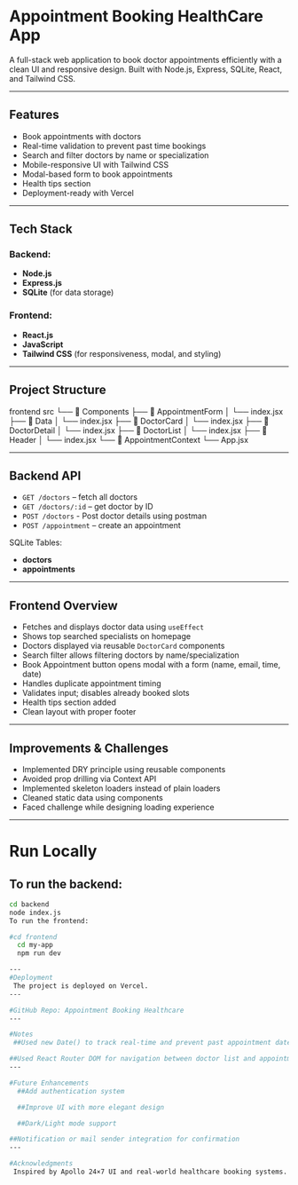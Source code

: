 #  Appointment Booking HealthCare App

A full-stack web application to book doctor appointments efficiently with a clean UI and responsive design. Built with Node.js, Express, SQLite, React, and Tailwind CSS.

---

##  Features

- Book appointments with doctors
- Real-time validation to prevent past time bookings
- Search and filter doctors by name or specialization
- Mobile-responsive UI with Tailwind CSS
- Modal-based form to book appointments
- Health tips section
- Deployment-ready with Vercel

---

##  Tech Stack

### Backend:
- **Node.js**
- **Express.js**
- **SQLite** (for data storage)

### Frontend:
- **React.js**
- **JavaScript**
- **Tailwind CSS** (for responsiveness, modal, and styling)

---

##  Project Structure

 frontend
 src
└── 📁 Components
├── 📁 AppointmentForm
│ └── index.jsx
├── 📁 Data
│ └── index.jsx
├── 📁 DoctorCard
│ └── index.jsx
├── 📁 DoctorDetail
│ └── index.jsx
├── 📁 DoctorList
│ └── index.jsx
├── 📁 Header
│ └── index.jsx
└── 📁 AppointmentContext
└── App.jsx


---

##  Backend API

- `GET /doctors` – fetch all doctors
- `GET /doctors/:id` – get doctor by ID
- `POST /doctors` - Post doctor details using postman
- `POST /appointment` – create an appointment

SQLite Tables:
- **doctors**
- **appointments**

---

##  Frontend Overview

- Fetches and displays doctor data using `useEffect`
- Shows top searched specialists on homepage
- Doctors displayed via reusable `DoctorCard` components
- Search filter allows filtering doctors by name/specialization
- Book Appointment button opens modal with a form (name, email, time, date)
- Handles duplicate appointment timing
- Validates input; disables already booked slots
- Health tips section added
- Clean layout with proper footer

---

##  Improvements & Challenges

- Implemented DRY principle using reusable components
- Avoided prop drilling via Context API
- Implemented skeleton loaders instead of plain loaders
- Cleaned static data using components
- Faced challenge while designing loading experience

---

# Run Locally

## To run the backend:
```bash
cd backend
node index.js
To run the frontend:

#cd frontend
  cd my-app
  npm run dev

---
#Deployment
 The project is deployed on Vercel.
---

#GitHub Repo: Appointment Booking Healthcare
---

#Notes
 ##Used new Date() to track real-time and prevent past appointment dates

##Used React Router DOM for navigation between doctor list and appointment booking
---

#Future Enhancements
  ##Add authentication system

  ##Improve UI with more elegant design

  ##Dark/Light mode support

##Notification or mail sender integration for confirmation
---

#Acknowledgments
 Inspired by Apollo 24×7 UI and real-world healthcare booking systems.
